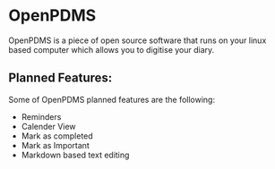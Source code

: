 # OpenPDMS

OpenPDMS is a piece of open source software that runs on your linux based computer which allows you to digitise your diary.

## Planned Features:
Some of OpenPDMS planned features are the following:

- Reminders
- Calender View
- Mark as completed
- Mark as Important
- Markdown based text editing
